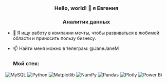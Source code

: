 <h3 align="center">Hello, world! 👋 я Евгения </h3>
<h3 align="center">Аналитик данных</h3>


- 💞️ Я ищу работу в компании мечты, чтобы развиваться в любимой области и приносить пользу бизнесу.
 
- 📫 Найти меня можно в телеграм: @JaneJaneM 

  <h3>Мой стек:</h3>

![MySQL](https://img.shields.io/badge/mysql-%2300f.svg?style=for-the-badge&logo=mysql&logoColor=white)
![Python](https://img.shields.io/badge/python-3670A0?style=for-the-badge&logo=python&logoColor=ffdd54)
![Matplotlib](https://img.shields.io/badge/Matplotlib-%23ffffff.svg?style=for-the-badge&logo=Matplotlib&logoColor=black)
![NumPy](https://img.shields.io/badge/numpy-%23013243.svg?style=for-the-badge&logo=numpy&logoColor=white)
![Pandas](https://img.shields.io/badge/pandas-%23150458.svg?style=for-the-badge&logo=pandas&logoColor=white)
![Plotly](https://img.shields.io/badge/Plotly-%233F4F75.svg?style=for-the-badge&logo=plotly&logoColor=white)
![Power Bi](https://img.shields.io/badge/power_bi-F2C811?style=for-the-badge&logo=powerbi&logoColor=black)



